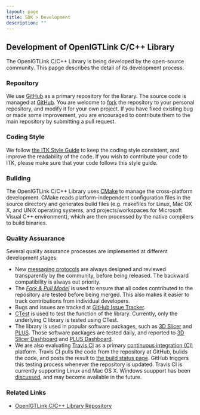 ```yaml
---
layout: page
title: SDK > Development 
description: ""
---
```


## Development of OpenIGTLink C/C++ Library

The OpenIGTLink C/C++ Library is being developed by the open-source community. This papge describes the detail of its development process.

### Repository

We use [GitHub](https://github.com/openigtlink/OpenIGTLink) as a primary repository for the library. The source code is managed at [GitHub](https://github.com/openigtlink/OpenIGTLink). You are welcome to [fork](https://help.github.com/articles/fork-a-repo/) the repository to your personal repository, and modify it for your own project. If you have fixed existing bug or made some improvement, you are encouraged to contribute them to the main repository by submitting a pull request.

### Coding Style

We follow [the ITK Style Guide](http://www.vtk.org/Wiki/images/c/c6/ITKStyle.pdf) to keep the coding style consistent, and improve the readability of the code. If you wish to contribute your code to ITK, please make sure that your code follows this style guide.

### Buliding

The OpenIGTLink C/C++ Library uses [CMake](https://cmake.org/) to manage the cross-platform development. CMake reads platform-independent configuration files in the source directory and generates bulid files (e.g. makefiles for Linux, Mac OX X, and UNIX operating systems, and projects/workspaces for Microsoft Visual C++ environment), which are then processed by the native compilers to build binaries. 

### Quality Assuarance

Several quality assurance processes are implemented at different development stages:

* New [messaging protocols](../spec.html) are always designed and reviewed transparently by the community, before being released. The backward compatibility is always out priority.
* The [_Fork & Pull Model_](http://stackoverflow.com/questions/11582995/what-is-the-fork-pull-model-in-github) is used to ensure that all codes contributed to the repository are tested before being merged. This also makes it easier to track contributions from individual developers.
* Bugs and issues are tracked at [GitHub Issue Tracker](https://github.com/openigtlink/OpenIGTLink/issues).
* [CTest](https://cmake.org/Wiki/CMake/Testing_With_CTest) is used to test the function of the library. Currently, only the underlying C library is tested using CTest.
* The library is used in popular software packages, such as [3D Slicer](https://www.slicer.org/) and [PLUS](https://www.assembla.com/spaces/plus/wiki). Those software packages are tested daily, and reported to [3D Slicer Dashboard](http://slicer.cdash.org/index.php?project=Slicer4) and [PLUS Dashboard](http://crunch.cs.queensu.ca/CDash/index.php?project=PLUS).
* We are also evaluating [Travis CI](https://travis-ci.org/) as a primary [continuous integration (CI)](https://en.wikipedia.org/wiki/Continuous_integration) platform. Travis CI pulls the code from the repository at GitHub, bulids the code, and posts the result to [the build status page](https://travis-ci.org/openigtlink-admin/OpenIGTLink). GitHub triggers this testing process whenever the repository is updated. Travis CI is currently supporting Linux and Mac OS X. Windows suupport has been [discussed](https://github.com/travis-ci/travis-ci/issues/2104), and may become available in the future.

### Related Links
* [OpenIGTLink C/C++ Library Repository](https://github.com/openigtlink/OpenIGTLink)






